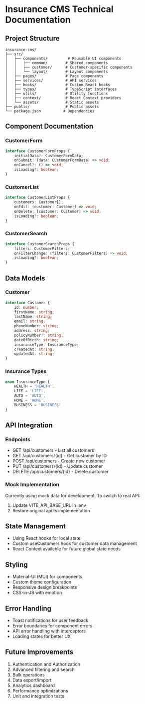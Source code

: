 # Insurance CMS Technical Documentation

## Project Structure

```
insurance-cms/
├── src/
│   ├── components/         # Reusable UI components
│   │   ├── common/        # Shared components
│   │   ├── customer/      # Customer-specific components
│   │   └── layout/        # Layout components
│   ├── pages/             # Page components
│   ├── services/          # API services
│   ├── hooks/             # Custom React hooks
│   ├── types/             # TypeScript interfaces
│   ├── utils/             # Utility functions
│   ├── context/           # React Context providers
│   └── assets/            # Static assets
├── public/                # Public assets
└── package.json          # Dependencies
```

## Component Documentation

### CustomerForm
```typescript
interface CustomerFormProps {
    initialData?: CustomerFormData;
    onSubmit: (data: CustomerFormData) => void;
    onCancel?: () => void;
    isLoading?: boolean;
}
```

### CustomerList
```typescript
interface CustomerListProps {
    customers: Customer[];
    onEdit: (customer: Customer) => void;
    onDelete: (customer: Customer) => void;
    isLoading?: boolean;
}
```

### CustomerSearch
```typescript
interface CustomerSearchProps {
    filters: CustomerFilters;
    onFilterChange: (filters: CustomerFilters) => void;
    isLoading?: boolean;
}
```

## Data Models

### Customer
```typescript
interface Customer {
    id: number;
    firstName: string;
    lastName: string;
    email: string;
    phoneNumber: string;
    address: string;
    policyNumber?: string;
    dateOfBirth: string;
    insuranceType: InsuranceType;
    createdAt: string;
    updatedAt: string;
}
```

### Insurance Types
```typescript
enum InsuranceType {
    HEALTH = 'HEALTH',
    LIFE = 'LIFE',
    AUTO = 'AUTO',
    HOME = 'HOME',
    BUSINESS = 'BUSINESS'
}
```

## API Integration

### Endpoints
- GET /api/customers - List all customers
- GET /api/customers/{id} - Get customer by ID
- POST /api/customers - Create new customer
- PUT /api/customers/{id} - Update customer
- DELETE /api/customers/{id} - Delete customer

### Mock Implementation
Currently using mock data for development. To switch to real API:
1. Update VITE_API_BASE_URL in .env
2. Restore original api.ts implementation

## State Management
- Using React hooks for local state
- Custom useCustomers hook for customer data management
- React Context available for future global state needs

## Styling
- Material-UI (MUI) for components
- Custom theme configuration
- Responsive design breakpoints
- CSS-in-JS with emotion

## Error Handling
- Toast notifications for user feedback
- Error boundaries for component errors
- API error handling with interceptors
- Loading states for better UX

## Future Improvements
1. Authentication and Authorization
2. Advanced filtering and search
3. Bulk operations
4. Data export/import
5. Analytics dashboard
6. Performance optimizations
7. Unit and integration tests 